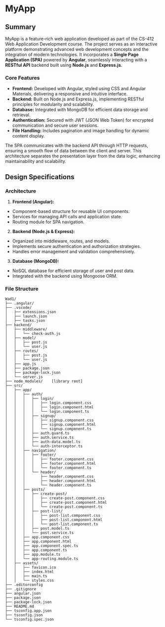 
# MyApp

## Summary

MyApp is a feature-rich web application developed as part of the CS-412 Web Application Development course.
The project serves as an interactive platform demonstrating advanced web development concepts and the integration
of modern technologies. It incorporates a **Single Page Application (SPA)** powered by **Angular**, seamlessly
interacting with a **RESTful API** backend built using **Node.js** and **Express.js**.

### Core Features

- **Frontend:** Developed with Angular, styled using CSS and Angular Materials, delivering a responsive and intuitive interface.
- **Backend:** Built on Node.js and Express.js, implementing RESTful principles for modularity and scalability.
- **Database:** Integrated with MongoDB for efficient data storage and retrieval.
- **Authentication:** Secured with JWT (JSON Web Token) for encrypted communication and secure user sessions.
- **File Handling:** Includes pagination and image handling for dynamic content display.

The SPA communicates with the backend API through HTTP requests, ensuring a smooth flow of data between the client
and server. This architecture separates the presentation layer from the data logic, enhancing maintainability and scalability.

## Design Specifications

### Architecture

1. **Frontend (Angular):**
  - Component-based structure for reusable UI components.
  - Services for managing API calls and application state.
  - Routing module for SPA navigation.

2. **Backend (Node.js & Express):**
  - Organized into middleware, routes, and models.
  - Implements secure authentication and authorization strategies.
  - Handles error management and validation comprehensively.

3. **Database (MongoDB):**
  - NoSQL database for efficient storage of user and post data.
  - Integrated with the backend using Mongoose ORM.

### File Structure

```
Wad1/
├── .angular/
├── .vscode/
│   ├── extensions.json
│   ├── launch.json
│   ├── tasks.json
├── backend/
│   ├── middleware/
│   │   └── check-auth.js
│   ├── model/
│   │   ├── post.js
│   │   └── user.js
│   ├── routes/
│   │   ├── post.js
│   │   └── user.js
│   ├── app.js
│   ├── package.json
│   ├── package-lock.json
│   └── server.js
├── node_modules/    [library root]
├── src/
│   ├── app/
│   │   ├── auth/
│   │   │   ├── login/
│   │   │   │   ├── login.component.css
│   │   │   │   ├── login.component.html
│   │   │   │   └── login.component.ts
│   │   │   ├── signup/
│   │   │   │   ├── signup.component.css
│   │   │   │   ├── signup.component.html
│   │   │   │   └── signup.component.ts
│   │   │   ├── auth.guard.ts
│   │   │   ├── auth.service.ts
│   │   │   ├── auth-data.model.ts
│   │   │   └── auth-interceptor.ts
│   │   ├── navigation/
│   │   │   ├── footer/
│   │   │   │   ├── footer.component.css
│   │   │   │   ├── footer.component.html
│   │   │   │   └── footer.component.ts
│   │   │   └── header/
│   │   │       ├── header.component.css
│   │   │       ├── header.component.html
│   │   │       └── header.component.ts
│   │   ├── posts/
│   │   │   ├── create-post/
│   │   │   │   ├── create-post.component.css
│   │   │   │   ├── create-post.component.html
│   │   │   │   └── create-post.component.ts
│   │   │   ├── post-list/
│   │   │   │   ├── post-list.component.css
│   │   │   │   ├── post-list.component.html
│   │   │   │   └── post-list.component.ts
│   │   │   ├── post.model.ts
│   │   │   └── post.service.ts
│   │   ├── app.component.css
│   │   ├── app.component.html
│   │   ├── app.component.spec.ts
│   │   ├── app.component.ts
│   │   ├── app.module.ts
│   │   └── app-routing.module.ts
│   ├── assets/
│   │   ├── favicon.ico
│   │   ├── index.html
│   │   ├── main.ts
│   │   └── styles.css
├── .editorconfig
├── .gitignore
├── angular.json
├── package.json
├── package-lock.json
├── README.md
├── tsconfig.app.json
├── tsconfig.json
└── tsconfig.spec.json
```


